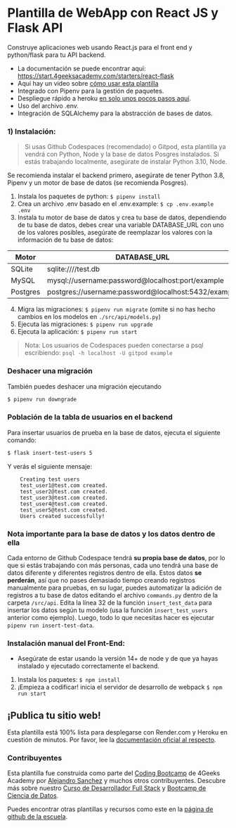 # Plantilla de WebApp con React JS y Flask API

Construye aplicaciones web usando React.js para el front end y python/flask para tu API backend.

- La documentación se puede encontrar aquí: https://start.4geeksacademy.com/starters/react-flask
- Aquí hay un video sobre [cómo usar esta plantilla](https://www.loom.com/share/f37c6838b3f1496c95111e515e83dd9b)
- Integrado con Pipenv para la gestión de paquetes.
- Despliegue rápido a heroku [en solo unos pocos pasos aquí](https://start.4geeksacademy.com/backend/deploy-heroku-posgres).
- Uso del archivo .env.
- Integración de SQLAlchemy para la abstracción de bases de datos.

### 1) Instalación:

> Si usas Github Codespaces (recomendado) o Gitpod, esta plantilla ya vendrá con Python, Node y la base de datos Posgres instalados. Si estás trabajando localmente, asegúrate de instalar Python 3.10, Node.

Se recomienda instalar el backend primero, asegúrate de tener Python 3.8, Pipenv y un motor de base de datos (se recomienda Posgres).

1. Instala los paquetes de python: `$ pipenv install`
2. Crea un archivo .env basado en el .env.example: `$ cp .env.example .env`
3. Instala tu motor de base de datos y crea tu base de datos, dependiendo de tu base de datos, debes crear una variable DATABASE_URL con uno de los valores posibles, asegúrate de reemplazar los valores con la información de tu base de datos:

| Motor     | DATABASE_URL                                        |
| --------- | --------------------------------------------------- |
| SQLite    | sqlite:////test.db                                  |
| MySQL     | mysql://username:password@localhost:port/example    |
| Postgres  | postgres://username:password@localhost:5432/example |

4. Migra las migraciones: `$ pipenv run migrate` (omite si no has hecho cambios en los modelos en `./src/api/models.py`)
5. Ejecuta las migraciones: `$ pipenv run upgrade`
6. Ejecuta la aplicación: `$ pipenv run start`

> Nota: Los usuarios de Codespaces pueden conectarse a psql escribiendo: `psql -h localhost -U gitpod example`

### Deshacer una migración

También puedes deshacer una migración ejecutando

```sh
$ pipenv run downgrade
```

### Población de la tabla de usuarios en el backend

Para insertar usuarios de prueba en la base de datos, ejecuta el siguiente comando:

```sh
$ flask insert-test-users 5
```

Y verás el siguiente mensaje:

```
    Creating test users
    test_user1@test.com created.
    test_user2@test.com created.
    test_user3@test.com created.
    test_user4@test.com created.
    test_user5@test.com created.
    Users created successfully!
```

### **Nota importante para la base de datos y los datos dentro de ella**

Cada entorno de Github Codespace tendrá **su propia base de datos**, por lo que si estás trabajando con más personas, cada uno tendrá una base de datos diferente y diferentes registros dentro de ella. Estos datos **se perderán**, así que no pases demasiado tiempo creando registros manualmente para pruebas, en su lugar, puedes automatizar la adición de registros a tu base de datos editando el archivo ```commands.py``` dentro de la carpeta ```/src/api```. Edita la línea 32 de la función ```insert_test_data``` para insertar los datos según tu modelo (usa la función ```insert_test_users``` anterior como ejemplo). Luego, todo lo que necesitas hacer es ejecutar ```pipenv run insert-test-data```.

### Instalación manual del Front-End:

-   Asegúrate de estar usando la versión 14+ de node y de que ya hayas instalado y ejecutado correctamente el backend.

1. Instala los paquetes: `$ npm install`
2. ¡Empieza a codificar! inicia el servidor de desarrollo de webpack `$ npm run start`

## ¡Publica tu sitio web!

Esta plantilla está 100% lista para desplegarse con Render.com y Heroku en cuestión de minutos. Por favor, lee la [documentación oficial al respecto](https://start.4geeksacademy.com/deploy).

### Contribuyentes

Esta plantilla fue construida como parte del [Coding Bootcamp](https://4geeksacademy.com/us/coding-bootcamp) de 4Geeks Academy por [Alejandro Sanchez](https://twitter.com/alesanchezr) y muchos otros contribuyentes. Descubre más sobre nuestro [Curso de Desarrollador Full Stack](https://4geeksacademy.com/us/coding-bootcamps/part-time-full-stack-developer) y [Bootcamp de Ciencia de Datos](https://4geeksacademy.com/us/coding-bootcamps/datascience-machine-learning).

Puedes encontrar otras plantillas y recursos como este en la [página de github de la escuela](https://github.com/4geeksacademy/).
